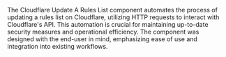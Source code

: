 The Cloudflare Update A Rules List component automates the process of updating a rules list on Cloudflare, utilizing HTTP requests to interact with Cloudflare's API. This automation is crucial for maintaining up-to-date security measures and operational efficiency. The component was designed with the end-user in mind, emphasizing ease of use and integration into existing workflows.
